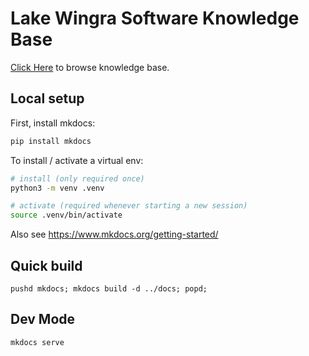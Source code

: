 # Lake Wingra Software Knowledge Base

[Click Here](https://tdurtschi.github.io/lws-docs/site/) to browse knowledge base.

## Local setup 

First, install mkdocs:
```sh
pip install mkdocs
```

To install / activate a virtual env:
```sh
# install (only required once)
python3 -m venv .venv

# activate (required whenever starting a new session)
source .venv/bin/activate
```

Also see https://www.mkdocs.org/getting-started/

## Quick build

`pushd mkdocs; mkdocs build -d ../docs; popd;`

## Dev Mode
`mkdocs serve`